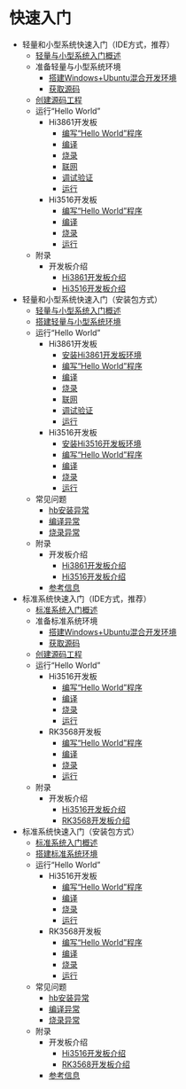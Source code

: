 # 快速入门
- 轻量和小型系统快速入门（IDE方式，推荐）
    - [轻量与小型系统入门概述](quickstart-ide-lite-overview.md)
    - 准备轻量与小型系统环境
        - [搭建Windows+Ubuntu混合开发环境](quickstart-ide-lite-env-setup-win-ubuntu.md)
        - [获取源码](quickstart-ide-lite-sourcecode-acquire.md)
    - [创建源码工程](quickstart-ide-lite-create-project.md)
    - 运行“Hello World”
        - Hi3861开发板
            - [编写“Hello World”程序](quickstart-ide-lite-steps-hi3861-application-framework.md)
            - [编译](quickstart-ide-lite-steps-hi3861-building.md)
            - [烧录](quickstart-ide-lite-steps-hi3861-burn.md)
            - [联网](quickstart-ide-lite-steps-hi3861-netconfig.md)
            - [调试验证](quickstart-ide-lite-steps-hi3861-debug.md)
            - [运行](quickstart-ide-lite-steps-hi3861-running.md)
        - Hi3516开发板
            - [编写“Hello World”程序](quickstart-ide-lite-steps-hi3516-application-framework.md)
            - [编译](quickstart-ide-lite-steps-hi3516-building.md)
            - [烧录](quickstart-ide-lite-steps-hi3516-burn.md)
            - [运行](quickstart-ide-lite-steps-hi3516-running.md)
    - 附录
        - 开发板介绍
            - [Hi3861开发板介绍](quickstart-ide-lite-introduction-hi3861.md)
            - [Hi3516开发板介绍](quickstart-ide-lite-introduction-hi3516.md)
- 轻量和小型系统快速入门（安装包方式）
    - [轻量与小型系统入门概述](quickstart-lite-overview.md)
    - [搭建轻量与小型系统环境](quickstart-lite-env-setup.md)
    - 运行“Hello World”
        - Hi3861开发板
            - [安装Hi3861开发板环境](quickstart-lite-steps-hi3861-setting.md)
            - [编写“Hello World”程序](quickstart-lite-steps-hi3861-application-framework.md)
            - [编译](quickstart-lite-steps-hi3861-building.md)
            - [烧录](quickstart-lite-steps-hi3861-burn.md)
            - [联网](quickstart-lite-steps-hi3861-netconfig.md)
            - [调试验证](quickstart-lite-steps-hi3861-debug.md)
            - [运行](quickstart-lite-steps-hi3816-running.md)
        - Hi3516开发板
            - [安装Hi3516开发板环境](quickstart-lite-steps-hi3516-setting.md)
            - [编写“Hello World”程序](quickstart-lite-steps-hi3516-application-framework.md)
            - [编译](quickstart-lite-steps-hi3516-building.md)
            - [烧录](quickstart-lite-steps-hi3516-burn.md)
            - [运行](quickstart-lite-steps-hi3516-running.md)
    - 常见问题
        - [hb安装异常](quickstart-lite-faq-hb.md)
        - [编译异常](quickstart-lite-faq-compose.md)
        - [烧录异常](quickstart-lite-faq-burning.md)
    - 附录
        - 开发板介绍
            - [Hi3861开发板介绍](quickstart-lite-introduction-hi3861.md)
            - [Hi3516开发板介绍](quickstart-lite-introduction-hi3516.md)
        - [参考信息](quickstart-lite-reference.md)
- 标准系统快速入门（IDE方式，推荐）
    - [标准系统入门概述](quickstart-ide-standard-overview.md)
    - 准备标准系统环境
        - [搭建Windows+Ubuntu混合开发环境](quickstart-ide-standard-env-setup-win-ubuntu.md)
        - [获取源码](quickstart-ide-standard-sourcecode-acquire.md)
    - [创建源码工程](quickstart-ide-standard-create-project.md)
    - 运行“Hello World”
        - Hi3516开发板
            - [编写“Hello World”程序](quickstart-ide-standard-running-hi3516-create.md)
            - [编译](quickstart-ide-standard-running-hi3516-build.md)
            - [烧录](quickstart-ide-standard-running-hi3516-burning.md)
            - [运行](quickstart-ide-standard-running-hi3516-running.md)
        - RK3568开发板
            - [编写“Hello World”程序](quickstart-ide-standard-running-rk3568-create.md)
            - [编译](quickstart-ide-standard-running-rk3568-build.md)
            - [烧录](quickstart-ide-standard-running-rk3568-burning.md)
            - [运行](quickstart-ide-standard-running-rk3568-running.md)
    - 附录
        - 开发板介绍
            - [Hi3516开发板介绍](quickstart-ide-standard-board-introduction-hi3516.md)
            - [RK3568开发板介绍](quickstart-ide-standard-board-introduction-rk3568.md)
- 标准系统快速入门（安装包方式）
    - [标准系统入门概述](quickstart-standard-overview.md)
    - [搭建标准系统环境](quickstart-standard-env-setup.md)
    - 运行“Hello World”
        - Hi3516开发板
            - [编写“Hello World”程序](quickstart-standard-running-hi3516-create.md)
            - [编译](quickstart-standard-running-hi3516-build.md)
            - [烧录](quickstart-standard-running-hi3516-burning.md)
            - [运行](quickstart-standard-running-hi3516-running.md)
        - RK3568开发板
            - [编写“Hello World”程序](quickstart-standard-running-rk3568-create.md)
            - [编译](quickstart-standard-running-rk3568-build.md)
            - [烧录](quickstart-standard-running-rk3568-burning.md)
            - [运行](quickstart-standard-running-rk3568-running.md)
    - 常见问题
        - [hb安装异常](quickstart-standard-faq-hb.md)
        - [编译异常](quickstart-standard-faq-compose.md)
        - [烧录异常](quickstart-standard-faq-burning.md)
    - 附录
        - 开发板介绍
            - [Hi3516开发板介绍](quickstart-standard-board-introduction-hi3516.md)
            - [RK3568开发板介绍](quickstart-standard-board-introduction-rk3568.md)
        - [参考信息](quickstart-standard-reference.md)